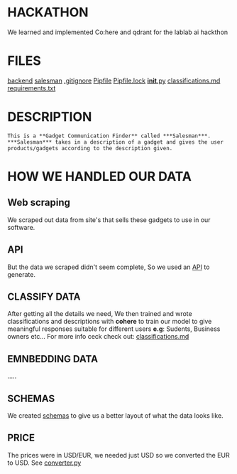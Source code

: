# HACKATHON

We learned and implemented Co:here and qdrant for the lablab ai hackthon

# FILES

[backend](https://github.com/Mcsavvy/hackathon/tree/main/backend)
[salesman](https://github.com/Mcsavvy/hackathon/tree/main/salesman)
[.gitignore](https://github.com/Mcsavvy/hackathon/tree/main/.gitignore)
[Pipfile](https://github.com/Mcsavvy/hackathon/tree/main/Pipfile)
[Pipfile.lock](https://github.com/Mcsavvy/hackathon/tree/main/Pipfile.lock)
[__init__.py](https://github.com/Mcsavvy/hackathon/tree/main/__init__.py)
[classifications.md](https://github.com/Mcsavvy/hackathon/tree/main/classifications.md)
[requirements.txt](https://github.com/Mcsavvy/hackathon/tree/main/requirements.txt)


# DESCRIPTION

    This is a **Gadget Communication Finder** called ***Salesman***. ***Salesman*** takes in a description of a gadget and gives the user products/gadgets according to the description given.

# HOW WE HANDLED OUR DATA

## Web scraping
We scraped out data from site's that sells these gadgets to use in our software.

## API
But the data we scraped didn't seem complete, So we used an [API](https://github.com/Mcsavvy/hackathon/blob/main/backend/api.py) to generate.

## CLASSIFY DATA
After getting all the details we need, We then trained and wrote classifications and descriptions with **cohere** to train our model to give meaningful responses suitable for different users **e.g**: Sudents, Business owners etc...
For more info ceck check out:
[classifications.md](https://github.com/Mcsavvy/hackathon/blob/main/classifications.md)


## EMNBEDDING DATA
.....

## SCHEMAS
We created [schemas](https://github.com/Mcsavvy/hackathon/tree/main/backend/schemas) to give us a better layout of what the data looks like.

## PRICE
The prices were in USD/EUR, we needed just USD so we converted the EUR to USD.
See [converter.py](https://github.com/Mcsavvy/hackathon/blob/main/backend/database/currency_converter.py)